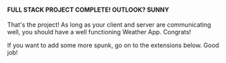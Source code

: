 
#### **FULL STACK PROJECT COMPLETE! OUTLOOK? SUNNY**

  

That's the project! As long as your client and server are communicating well, you should have a well functioning Weather App. Congrats!

  

If you want to add some more spunk, go on to the extensions below. Good job!
